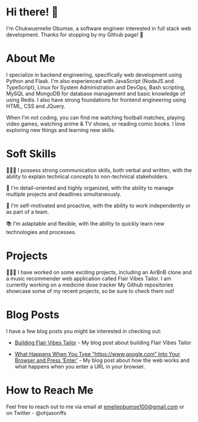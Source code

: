 # Hi there! 👋

I'm Chukwuemelie Obumse, a software engineer interested in full stack web development. Thanks for stopping by my Github page! 🚀

# About Me

I specialize in backend engineering, specifically web development using  Python and Flask. I'm also experienced with JavaScript (NodeJS and TypeScript), Linux for System Administration and DevOps, Bash scripting, MySQL and MongoDB for database management and basic knowledge of using Redis. I also have strong foundations for frontend engineering using HTML, CSS and JQuery.

When I'm not coding, you can find me watching football matches, playing video games, watching anime & TV shows, or reading comic books. I love exploring new things and learning new skills.

# Soft Skills

👨🏾‍💼 I possess strong communication skills, both verbal and written, with the ability to explain technical concepts to non-technical stakeholders.

📝 I'm detail-oriented and highly organized, with the ability to manage multiple projects and deadlines simultaneously.

💪 I'm self-motivated and proactive, with the ability to work independently or as part of a team.

📚 I'm adaptable and flexible, with the ability to quickly learn new technologies and processes.

# Projects

👨🏾‍💻 I have worked on some exciting projects, including an AirBnB clone and a music recommender web application called Flair Vibes Tailor. I am currently working on a medicine dose tracker My Github repositories showcase some of my recent projects, so be sure to check them out!

# Blog Posts

I have a few blog posts you might be interested in checking out:

- [Building Flair Vibes Tailor](https://medium.com/@emelieobumse100/building-flair-vibes-tailor-a-personalised-music-recommender-c3a0f042faa2) - My blog post about building Flair Vibes Tailor

- [What Happens When You Type “https://www.google.com” Into Your Browser and Press ‘Enter’](https://medium.com/@emelieobumse100/what-happens-when-you-type-https-www-google-com-into-your-browser-and-press-enter-bc0b0d8c7d08) - My blog post about how the web works and what happens when you enter a URL in your browser.



# How to Reach Me

Feel free to reach out to me via email at emelieobumse100@gmail.com or on Twitter - @ohjasonffs
